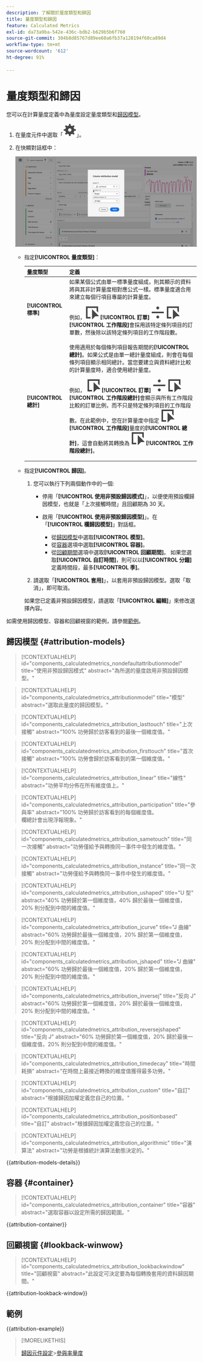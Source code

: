 ```yaml
---
description: 了解關於厘度類型和歸因
title: 量度類型和歸因
feature: Calculated Metrics
exl-id: da73a9ba-542e-436c-bdb2-b629b5b6f760
source-git-commit: 304b8d85767d89ee60a6fb37a128194f60ca89d4
workflow-type: tm+mt
source-wordcount: '612'
ht-degree: 91%

---
```


# 量度類型和歸因

您可以在計算量度定義中為量度設定量度類型和[歸因模型](#attribution-models)。

1. 在量度元件中選取「![設定](/help/assets/icons/Setting.svg)」。
1. 在快顯對話框中：

   ![量度類型和歸因](assets/cm-type-alloc.png)

   * 指定&#x200B;**[!UICONTROL 量度類型]**：

     | 量度類型 | 定義 |
     |---|---|
     | **[!UICONTROL 標準]** | 如果某個公式由單一標準量度組成，則其顯示的資料將與其非計算量度相對應公式一樣。標準量度適合用來建立每個行項目專屬的計算量度。 <p>例如，![事件](/help/assets/icons/Event.svg) **[!UICONTROL 訂單]** ![除以](/help/assets/icons/Divide.svg) ![事件](/help/assets/icons/Event.svg) **[!UICONTROL 工作階段]**&#x200B;會採用該特定條列項目的訂單數，然後除以該特定條列項目的工作階段數。 |
     | **[!UICONTROL 總計]** | 使用適用於每個條列項目報告期間的&#x200B;**[!UICONTROL 總計]**。如果公式是由單一總計量度組成，則會在每個條列項目顯示相同總計。當您要建立與資料總計比較的計算量度時，適合使用總計量度。 <p>例如， ![事件](/help/assets/icons/Event.svg) **[!UICONTROL 訂單]** ![除以](/help/assets/icons/Divide.svg) ![事件](/help/assets/icons/Event.svg) **[!UICONTROL 工作階段總計]**&#x200B;會顯示與所有工作階段比較的訂單比例，而不只是特定條列項目的工作階段數。在此範例中，您在計算量度中指定 ![事件](/help/assets/icons/Event.svg) **[!UICONTROL 工作階段]**&#x200B;量度的&#x200B;**[!UICONTROL 總計]**，這會自動將其轉換為 ![事件](/help/assets/icons/Event.svg) **[!UICONTROL 工作階段總計]**。 |

   * 指定&#x200B;**[!UICONTROL 歸因]**。

      1. 您可以執行下列兩個動作中的一個:

         * 停用「**[!UICONTROL 使用非預設歸因模式]**」，以便使用預設欄歸因模型，也就是「上次接觸時間」且回顧期為 30 天。
         * 啟用「**[!UICONTROL 使用非預設歸因模型]**」。在「**[!UICONTROL 欄歸因模型]**」對話框。

            * 從[歸因模型](#attribution-models)中選取&#x200B;**[!UICONTROL 模型]**。
            * 從[容器](#container)選項中選取&#x200B;**[!UICONTROL 容器]**。
            * 從[回顧期間](#lookback-window)選項中選取&#x200B;**[!UICONTROL 回顧期間]**。 如果您選取&#x200B;**[!UICONTROL 自訂時間]**，則可以以&#x200B;**[!UICONTROL 分鐘]**&#x200B;定義時間段，最多&#x200B;**[!UICONTROL 季]**。

      1. 請選取「**[!UICONTROL 套用]**」，以套用非預設歸因模型。選取「取消」，即可取消。

     如果您已定義非預設歸因模型，請選取「**[!UICONTROL 編輯]**」來修改選擇內容。

如需使用歸因模型、容器和回顧視窗的範例，請參閱[範例](#example)。


## 歸因模型 {#attribution-models}

>[!CONTEXTUALHELP]
>id="components_calculatedmetrics_nondefaultattributionmodel"
>title="使用非預設歸因模式"
>abstract="為所選的量度啟用非預設歸因模型。"

>[!CONTEXTUALHELP]
>id="components_calculatedmetrics_attributionmodel"
>title="模型"
>abstract="選取此量度的歸因模型。"

>[!CONTEXTUALHELP]
>id="components_calculatedmetrics_attribution_lasttouch"
>title="上次接觸"
>abstract="100% 功勞歸於訪客看到的最後一個維度值。"

>[!CONTEXTUALHELP]
>id="components_calculatedmetrics_attribution_firsttouch"
>title="首次接觸"
>abstract="100% 功勞會歸於訪客看到的第一個維度值。"

>[!CONTEXTUALHELP]
>id="components_calculatedmetrics_attribution_linear"
>title="線性"
>abstract="功勞平均分佈在所有維度值上。"

>[!CONTEXTUALHELP]
>id="components_calculatedmetrics_attribution_participation"
>title="參與率"
>abstract="100% 功勞歸於訪客看到的每個維度值。<br/>欄總計會出現浮報現象。"

>[!CONTEXTUALHELP]
>id="components_calculatedmetrics_attribution_sametouch"
>title="同一次接觸"
>abstract="功勞僅給予與轉換同一事件中發生的維度值。"

>[!CONTEXTUALHELP]
>id="components_calculatedmetrics_attribution_instance"
>title="同一次接觸"
>abstract="功勞僅給予與轉換同一事件中發生的維度值。"

>[!CONTEXTUALHELP]
>id="components_calculatedmetrics_attribution_ushaped"
>title="U 型"
>abstract="40% 功勞歸於第一個維度值，40% 歸於最後一個維度值，20% 則分配到中間的維度值。"

>[!CONTEXTUALHELP]
>id="components_calculatedmetrics_attribution_jcurve"
>title="J 曲線"
>abstract="60% 功勞歸於最後一個維度值，20% 歸於第一個維度值，20% 則分配到中間的維度值。"

>[!CONTEXTUALHELP]
>id="components_calculatedmetrics_attribution_jshaped"
>title="J 曲線"
>abstract="60% 功勞歸於最後一個維度值，20% 歸於第一個維度值，20% 則分配到中間的維度值。"

>[!CONTEXTUALHELP]
>id="components_calculatedmetrics_attribution_inversej"
>title="反向 J"
>abstract="60% 功勞歸於第一個維度值，20% 歸於最後一個維度值，20% 則分配到中間的維度值。"

>[!CONTEXTUALHELP]
>id="components_calculatedmetrics_attribution_reversejshaped"
>title="反向 J"
>abstract="60% 功勞歸於第一個維度值，20% 歸於最後一個維度值，20% 則分配到中間的維度值。"

>[!CONTEXTUALHELP]
>id="components_calculatedmetrics_attribution_timedecay"
>title="時間耗損"
>abstract="在時間上最接近轉換的維度值獲得最多功勞。"

>[!CONTEXTUALHELP]
>id="components_calculatedmetrics_attribution_custom"
>title="自訂"
>abstract="根據歸因加權定義您自己的位置。"

>[!CONTEXTUALHELP]
>id="components_calculatedmetrics_attribution_positionbased"
>title="自訂"
>abstract="根據歸因加權定義您自己的位置。"

>[!CONTEXTUALHELP]
>id="components_calculatedmetrics_attribution_algorithmic"
>title="演算法"
>abstract="功勞是根據統計演算法動態決定的。"

{{attribution-models-details}}


## 容器 {#container}

>[!CONTEXTUALHELP]
>id="components_calculatedmetrics_attribution_container"
>title="容器"
>abstract="選取容器以設定所需的歸因範圍。"

{{attribution-container}}


## 回顧視窗 {#lookback-winwow}

>[!CONTEXTUALHELP]
>id="components_calculatedmetrics_attribution_lookbackwindow"
>title="回顧視窗"
>abstract="此設定可決定要為每個轉換套用的資料歸因期間。"

{{attribution-lookback-window}}




## 範例

{{attribution-example}}

>[!MORELIKETHIS]
>
>[歸因元件設定](/help/data-views/component-settings/attribution.md)
>&#x200B;>[參與率量度](participation-metric.md)
>

